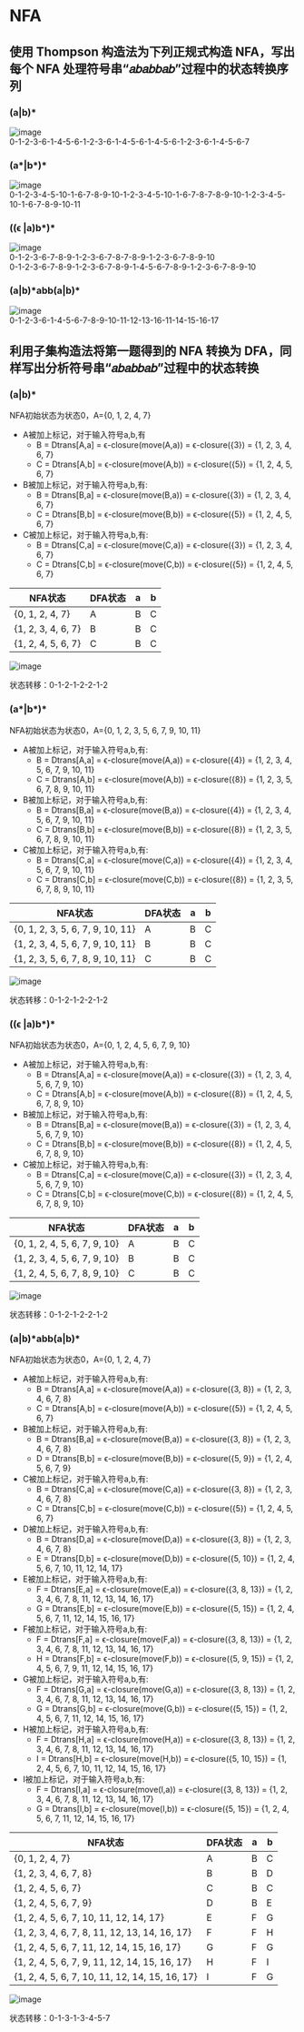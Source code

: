# NFA
## 使用 Thompson 构造法为下列正规式构造 NFA，写出每个 NFA 处理符号串“𝑎𝑏𝑎𝑏𝑏𝑎𝑏”过程中的状态转换序列
### (a|b)*
![image](https://user-images.githubusercontent.com/49871906/229751826-c2bbb71f-5657-483d-80a6-e55f53bc646c.png)  
0-1-2-3-6-1-4-5-6-1-2-3-6-1-4-5-6-1-4-5-6-1-2-3-6-1-4-5-6-7  
### (a*|b*)*
![image](https://user-images.githubusercontent.com/49871906/229752101-710f4754-093a-41e9-9f80-a3fe00d350cd.png)  
0-1-2-3-4-5-10-1-6-7-8-9-10-1-2-3-4-5-10-1-6-7-8-7-8-9-10-1-2-3-4-5-10-1-6-7-8-9-10-11  
### ((ϵ |a)b*)*
![image](https://user-images.githubusercontent.com/49871906/229752150-eaa26503-3c31-44d5-8af3-350aa32febd9.png)  
0-1-2-3-6-7-8-9-1-2-3-6-7-8-7-8-9-1-2-3-6-7-8-9-10  
0-1-2-3-6-7-8-9-1-2-3-6-7-8-9-1-4-5-6-7-8-9-1-2-3-6-7-8-9-10  
### (a|b)\*abb(a|b)\*
![image](https://user-images.githubusercontent.com/49871906/229752259-92158c62-565b-45b8-97aa-e2636c3b1b54.png)  
0-1-2-3-6-1-4-5-6-7-8-9-10-11-12-13-16-11-14-15-16-17  
## 利用子集构造法将第一题得到的 NFA 转换为 DFA，同样写出分析符号串“𝑎𝑏𝑎𝑏𝑏𝑎𝑏”过程中的状态转换
### (a|b)*
NFA初始状态为状态0，A={0, 1, 2, 4, 7}  
- A被加上标记，对于输入符号a,b,有
  - B = Dtrans\[A,a\] = ϵ-closure(move(A,a)) = ϵ-closure({3}) = {1, 2, 3, 4, 6, 7}
  - C = Dtrans\[A,b\] = ϵ-closure(move(A,b)) = ϵ-closure({5}) = {1, 2, 4, 5, 6, 7}
- B被加上标记，对于输入符号a,b,有:
  - B = Dtrans\[B,a\] = ϵ-closure(move(B,a)) = ϵ-closure({3}) = {1, 2, 3, 4, 6, 7}
  - C = Dtrans\[B,b\] = ϵ-closure(move(B,b)) = ϵ-closure({5}) = {1, 2, 4, 5, 6, 7}
- C被加上标记，对于输入符号a,b,有:
  - B = Dtrans\[C,a\] = ϵ-closure(move(C,a)) = ϵ-closure({3}) = {1, 2, 3, 4, 6, 7}
  - C = Dtrans\[C,b\] = ϵ-closure(move(C,b)) = ϵ-closure({5}) = {1, 2, 4, 5, 6, 7}  

|NFA状态|DFA状态|a|b|
|-|-|-|-|
|{0, 1, 2, 4, 7}|A|B|C|
|{1, 2, 3, 4, 6, 7}|B|B|C|
|{1, 2, 4, 5, 6, 7}|C|B|C|

![image](https://user-images.githubusercontent.com/49871906/229771241-a82e3846-29c1-4585-9694-38cdd7bc9aab.png)  

状态转移：0-1-2-1-2-2-1-2
### (a*|b*)*
NFA初始状态为状态0，A={0, 1, 2, 3, 5, 6, 7, 9, 10, 11}  
- A被加上标记，对于输入符号a,b,有:  
  - B = Dtrans\[A,a\] = ϵ-closure(move(A,a)) = ϵ-closure({4}) = {1, 2, 3, 4, 5, 6, 7, 9, 10, 11}
  - C = Dtrans\[A,b\] = ϵ-closure(move(A,b)) = ϵ-closure({8}) = {1, 2, 3, 5, 6, 7, 8, 9, 10, 11}
- B被加上标记，对于输入符号a,b,有:
  - B = Dtrans\[B,a\] = ϵ-closure(move(B,a)) = ϵ-closure({4}) = {1, 2, 3, 4, 5, 6, 7, 9, 10, 11}
  - C = Dtrans\[B,b\] = ϵ-closure(move(B,b)) = ϵ-closure({8}) = {1, 2, 3, 5, 6, 7, 8, 9, 10, 11}
- C被加上标记，对于输入符号a,b,有:
  - B = Dtrans\[C,a\] = ϵ-closure(move(C,a)) = ϵ-closure({4}) = {1, 2, 3, 4, 5, 6, 7, 9, 10, 11}
  - C = Dtrans\[C,b\] = ϵ-closure(move(C,b)) = ϵ-closure({8}) = {1, 2, 3, 5, 6, 7, 8, 9, 10, 11}  

|NFA状态|DFA状态|a|b|
|-|-|-|-|
|{0, 1, 2, 3, 5, 6, 7, 9, 10, 11}|A|B|C|
|{1, 2, 3, 4, 5, 6, 7, 9, 10, 11}|B|B|C|
|{1, 2, 3, 5, 6, 7, 8, 9, 10, 11}|C|B|C|

![image](https://user-images.githubusercontent.com/49871906/229771242-3f98a829-364f-467b-ba90-827bbc339f09.png)

状态转移：0-1-2-1-2-2-1-2
### ((ϵ |a)b*)*
NFA初始状态为状态0，A={0, 1, 2, 4, 5, 6, 7, 9, 10}  
- A被加上标记，对于输入符号a,b,有:  
  - B = Dtrans\[A,a\] = ϵ-closure(move(A,a)) = ϵ-closure({3}) = {1, 2, 3, 4, 5, 6, 7, 9, 10}
  - C = Dtrans\[A,b\] = ϵ-closure(move(A,b)) = ϵ-closure({8}) = {1, 2, 4, 5, 6, 7, 8, 9, 10}
- B被加上标记，对于输入符号a,b,有:
  - B = Dtrans\[B,a\] = ϵ-closure(move(B,a)) = ϵ-closure({3}) = {1, 2, 3, 4, 5, 6, 7, 9, 10}
  - C = Dtrans\[B,b\] = ϵ-closure(move(B,b)) = ϵ-closure({8}) = {1, 2, 4, 5, 6, 7, 8, 9, 10}
- C被加上标记，对于输入符号a,b,有:
  - B = Dtrans\[C,a\] = ϵ-closure(move(C,a)) = ϵ-closure({3}) = {1, 2, 3, 4, 5, 6, 7, 9, 10}
  - C = Dtrans\[C,b\] = ϵ-closure(move(C,b)) = ϵ-closure({8}) = {1, 2, 4, 5, 6, 7, 8, 9, 10}  

|NFA状态|DFA状态|a|b|
|-|-|-|-|
|{0, 1, 2, 4, 5, 6, 7, 9, 10}|A|B|C|
|{1, 2, 3, 4, 5, 6, 7, 9, 10}|B|B|C|
|{1, 2, 4, 5, 6, 7, 8, 9, 10}|C|B|C|

![image](https://user-images.githubusercontent.com/49871906/229771312-aa1f4d83-22f5-4f79-9d9d-5f2785f70993.png)

状态转移：0-1-2-1-2-2-1-2
### (a|b)\*abb(a|b)\*
NFA初始状态为状态0，A={0, 1, 2, 4, 7}  
- A被加上标记，对于输入符号a,b,有:  
  - B = Dtrans\[A,a\] = ϵ-closure(move(A,a)) = ϵ-closure({3, 8}) = {1, 2, 3, 4, 6, 7, 8}
  - C = Dtrans\[A,b\] = ϵ-closure(move(A,b)) = ϵ-closure({5}) = {1, 2, 4, 5, 6, 7}
- B被加上标记，对于输入符号a,b,有:
  - B = Dtrans\[B,a\] = ϵ-closure(move(B,a)) = ϵ-closure({3, 8}) = {1, 2, 3, 4, 6, 7, 8}
  - D = Dtrans\[B,b\] = ϵ-closure(move(B,b)) = ϵ-closure({5, 9}) = {1, 2, 4, 5, 6, 7, 9}
- C被加上标记，对于输入符号a,b,有:
  - B = Dtrans\[C,a\] = ϵ-closure(move(C,a)) = ϵ-closure({3, 8}) = {1, 2, 3, 4, 6, 7, 8}
  - C = Dtrans\[C,b\] = ϵ-closure(move(C,b)) = ϵ-closure({5}) = {1, 2, 4, 5, 6, 7}
- D被加上标记，对于输入符号a,b,有:
  - B = Dtrans\[D,a\] = ϵ-closure(move(D,a)) = ϵ-closure({3, 8}) = {1, 2, 3, 4, 6, 7, 8}
  - E = Dtrans\[D,b\] = ϵ-closure(move(D,b)) = ϵ-closure({5, 10}) = {1, 2, 4, 5, 6, 7, 10, 11, 12, 14, 17}
- E被加上标记，对于输入符号a,b,有:
  - F = Dtrans\[E,a\] = ϵ-closure(move(E,a)) = ϵ-closure({3, 8, 13}) = {1, 2, 3, 4, 6, 7, 8, 11, 12, 13, 14, 16, 17}
  - G = Dtrans\[E,b\] = ϵ-closure(move(E,b)) = ϵ-closure({5, 15}) = {1, 2, 4, 5, 6, 7, 11, 12, 14, 15, 16, 17}
- F被加上标记，对于输入符号a,b,有:
  - F = Dtrans\[F,a\] = ϵ-closure(move(F,a)) = ϵ-closure({3, 8, 13}) = {1, 2, 3, 4, 6, 7, 8, 11, 12, 13, 14, 16, 17}
  - H = Dtrans\[F,b\] = ϵ-closure(move(F,b)) = ϵ-closure({5, 9, 15}) = {1, 2, 4, 5, 6, 7, 9, 11, 12, 14, 15, 16, 17}
- G被加上标记，对于输入符号a,b,有:
  - F = Dtrans\[G,a\] = ϵ-closure(move(G,a)) = ϵ-closure({3, 8, 13}) = {1, 2, 3, 4, 6, 7, 8, 11, 12, 13, 14, 16, 17}
  - G = Dtrans\[G,b\] = ϵ-closure(move(G,b)) = ϵ-closure({5, 15}) = {1, 2, 4, 5, 6, 7, 11, 12, 14, 15, 16, 17}
- H被加上标记，对于输入符号a,b,有:
  - F = Dtrans\[H,a\] = ϵ-closure(move(H,a)) = ϵ-closure({3, 8, 13}) = {1, 2, 3, 4, 6, 7, 8, 11, 12, 13, 14, 16, 17}
  - I = Dtrans\[H,b\] = ϵ-closure(move(H,b)) = ϵ-closure({5, 10, 15}) = {1, 2, 4, 5, 6, 7, 10, 11, 12, 14, 15, 16, 17}
- I被加上标记，对于输入符号a,b,有:
  - F = Dtrans\[I,a\] = ϵ-closure(move(I,a)) = ϵ-closure({3, 8, 13}) = {1, 2, 3, 4, 6, 7, 8, 11, 12, 13, 14, 16, 17}
  - G = Dtrans\[I,b\] = ϵ-closure(move(I,b)) = ϵ-closure({5, 15}) = {1, 2, 4, 5, 6, 7, 11, 12, 14, 15, 16, 17}

|NFA状态|DFA状态|a|b|
|-|-|-|-|
|{0, 1, 2, 4, 7}|A|B|C|
|{1, 2, 3, 4, 6, 7, 8}|B|B|D|
|{1, 2, 4, 5, 6, 7}|C|B|C|
|{1, 2, 4, 5, 6, 7, 9}|D|B|E|
|{1, 2, 4, 5, 6, 7, 10, 11, 12, 14, 17}|E|F|G|
|{1, 2, 3, 4, 6, 7, 8, 11, 12, 13, 14, 16, 17}|F|F|H|
|{1, 2, 4, 5, 6, 7, 11, 12, 14, 15, 16, 17}|G|F|G|
|{1, 2, 4, 5, 6, 7, 9, 11, 12, 14, 15, 16, 17}|H|F|I|
|{1, 2, 4, 5, 6, 7, 10, 11, 12, 14, 15, 16, 17}|I|F|G|

![image](https://user-images.githubusercontent.com/49871906/229772199-361dbeed-1e6b-483d-b3ee-337b6e976d85.png)

状态转移：0-1-3-1-3-4-5-7
